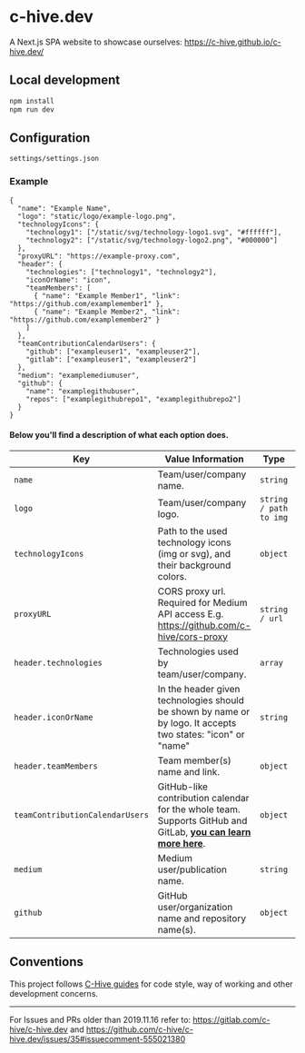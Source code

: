 # c-hive.dev

A Next.js SPA website to showcase ourselves: https://c-hive.github.io/c-hive.dev/

## Local development

```bash
npm install
npm run dev
```

## Configuration

`settings/settings.json`

### Example

```
{
  "name": "Example Name",
  "logo": "static/logo/example-logo.png",
  "technologyIcons": {
    "technology1": ["/static/svg/technology-logo1.svg", "#ffffff"],
    "technology2": ["/static/svg/technology-logo2.png", "#000000"]
  },
  "proxyURL": "https://example-proxy.com",
  "header": {
    "technologies": ["technology1", "technology2"],
    "iconOrName": "icon",
    "teamMembers": [
      { "name": "Example Member1", "link": "https://github.com/examplemember1" },
      { "name": "Example Member2", "link": "https://github.com/examplemember2" }
    ]
  },
  "teamContributionCalendarUsers": {
    "github": ["exampleuser1", "exampleuser2"],
    "gitlab": ["exampleuser1", "exampleuser2"]
  },
  "medium": "examplemediumuser",
  "github": {
    "name": "examplegithubuser",
    "repos": ["examplegithubrepo1", "examplegithubrepo2"]
  }
}
```

#### Below you'll find a description of what each option does.


| Key  | Value Information | Type | Required |
| ------------- | ------------- | ------------- | ------------- |
| `name`  | Team/user/company name. | `string` | **No** |
| `logo`  | Team/user/company logo. | `string / path to img` | **No** |
| `technologyIcons`  | Path to the used technology icons (img or svg), and their background colors. | `object` | **No** |
| `proxyURL`  | CORS proxy url. Required for Medium API access E.g. https://github.com/c-hive/cors-proxy | `string / url` | **No** |
| `header.technologies`  | Technologies used by team/user/company. | `array` | **No** |
| `header.iconOrName`  | In the header given technologies should be shown by name or by logo. It accepts two states: "icon" or "name" | `string` | **No** |
| `header.teamMembers`  | Team member(s) name and link. | `object` | **No** |
| `teamContributionCalendarUsers` | GitHub-like contribution calendar for the whole team. Supports GitHub and GitLab, **[you can learn more here](https://github.com/c-hive/team-contribution-calendar)**. | `object` | **No** |
| `medium` | Medium user/publication name. | `string` | **No** |
| `github` | GitHub user/organization name and repository name(s). | `object` | **No** |

## Conventions

This project follows [C-Hive guides](https://github.com/c-hive/guides) for code style, way of working and other development concerns.

---

For Issues and PRs older than 2019.11.16 refer to: https://gitlab.com/c-hive/c-hive.dev and https://github.com/c-hive/c-hive.dev/issues/35#issuecomment-555021380
